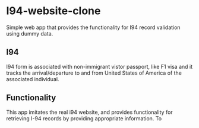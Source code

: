 # I94-website-clone
Simple web app that provides the functionality for I94 record validation using dummy data.

## I94
I94 form is associated with non-immigrant vistor passport, like F1 visa and it tracks the arrival/departure  to and from United States of America of the associated individual.

## Functionality
This app imitates the real i94 website, and provides functionality for retrieving I-94 records by providing appropriate information. To 
